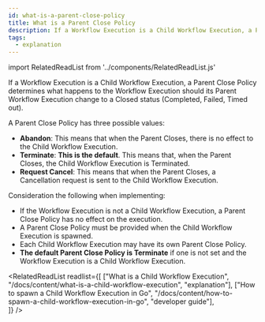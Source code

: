 ```yaml
---
id: what-is-a-parent-close-policy
title: What is a Parent Close Policy
description: If a Workflow Execution is a Child Workflow Execution, a Parent Close Policy determines what happens to the Workflow Execution should its Parent Workflow Execution change to a Closed status (Completed, Failed, Timed out).
tags:
  - explanation
---
```


import RelatedReadList from '../components/RelatedReadList.js'

If a Workflow Execution is a Child Workflow Execution, a Parent Close Policy determines what happens to the Workflow Execution should its Parent Workflow Execution change to a Closed status (Completed, Failed, Timed out).

A Parent Close Policy has three possible values:

- **Abandon**: This means that when the Parent Closes, there is no effect to the Child Workflow Execution.
- **Terminate**: **This is the default**.
  This means that, when the Parent Closes, the Child Workflow Execution is Terminated.
- **Request Cancel**: This means that when the Parent Closes, a Cancellation request is sent to the Child Workflow Execution.

Consideration the following when implementing:

- If the Workflow Execution is not a Child Workflow Execution, a Parent Close Policy has no effect on the execution.
- A Parent Close Policy must be provided when the Child Workflow Execution is spawned.
- Each Child Workflow Execution may have its own Parent Close Policy.
- **The default Parent Close Policy is Terminate** if one is not set and the Workflow Execution is a Child Workflow Execution.

<RelatedReadList
readlist={[
["What is a Child Workflow Execution", "/docs/content/what-is-a-child-workflow-execution", "explanation"],
["How to spawn a Child Workflow Execution in Go", "/docs/content/how-to-spawn-a-child-workflow-execution-in-go", "developer guide"],  
]}
/>
